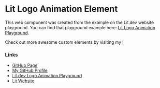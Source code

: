 # Lit Logo Animation Element

This web component was created from the example on the Lit.dev website playground.
You can find that playground example here: [Lit Logo Animation Playground](https://lit.dev/playground/#sample=examples/motion-in-out).

Check out more awesome custom elements by visiting my ! 

### Links

- [GitHub Page](https://github.com/geauxweisbeck4/litlogoanimation)
- [My GitHub Profile](https://github.com/geauxweisbeck4)
- [Lit.dev Logo Animation Playground](https://lit.dev/playground/#sample=examples/motion-in-out)
- [Lit Website](https://lit.dev)
